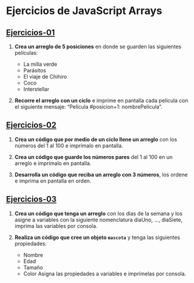 # Ejercicios de JavaScript Arrays

## [Ejercicios-01](https://github.com/norbeydanilo/javascript-basico/blob/main/arrays/ejercicios-01.js)

1. **Crea un arreglo de 5 posiciones** en donde se guarden las siguientes películas:
    - La milla verde
    - Parásitos
    - El viaje de Chihiro
    - Coco
    - Interstellar

2. **Recorre el arreglo con un ciclo** e imprime en pantalla cada película con el siguiente mensaje: “Película #posicion+1: nombrePelicula”.

## [Ejercicios-02](https://github.com/norbeydanilo/javascript-basico/blob/main/arrays/ejercicios-02.js)

1. **Crea un código que por medio de un ciclo llene un arreglo** con los números del 1 al 100 e imprímalo en pantalla.

2. **Crea un código que guarde los números pares** del 1 al 100 en un arreglo e imprímalo en pantalla.

3. **Desarrolla un código que reciba un arreglo con 3 números**, los ordene e imprima en pantalla en orden.

## [Ejercicios-03](https://github.com/norbeydanilo/javascript-basico/blob/main/arrays/ejercicios-03.js)

1. **Crea un código que tenga un arreglo** con los días de la semana y los asigne a variables con la siguiente nomenclatura diaUno, …, diaSiete, imprima las variables por consola.

2. **Realiza un código que cree un objeto `mascota`** y tenga las siguientes propiedades:
    - Nombre
    - Edad
    - Tamaño
    - Color
   Asigna las propiedades a variables e imprímelas por consola.
